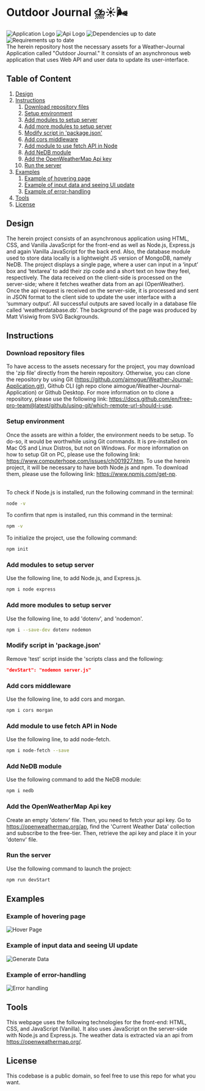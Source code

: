 # Outdoor Journal ⛈️☀️🌬️

![Application Logo](weather-app-shieldslogo.svg)
![Api Logo](OpenWeatherMap-Api-orange.svg)
![Dependencies up to date](dependencies-up-to-date-brightgreen.svg)
![Requirements up to date](requirements-up-to-date-brightgreen.svg)
</br>
The herein repository host the necessary assets for a Weather-Journal Application called "Outdoor Journal." It consists of an asynchronous web application that uses Web API and user data to update its user-interface.

## Table of Content

1. [Design](#Design)
2. [Instructions](#Instructions)
   1. [Download repository files](#Download-repository-files)
   2. [Setup environment](#Setup-environment)
   3. [Add modules to setup server](#Add-module-to-setup-server)
   4. [Add more modules to setup server](#Add-more-modules-to-setup-server)
   5. [Modify script in 'package.json'](#Modify-script-in-'package.json')
   6. [Add cors middleware](#Add-cors-middleware)
   7. [Add module to use fetch API in Node](#Add-module-to-use-fetch-API-in-Node)
   8. [Add NeDB module](#Add-NeDB-module)
   9. [Add the OpenWeatherMap Api key](#Add-the-OpenWeatherMap-Api-key)
   10. [Run the server](#Run-the-server)
3. [Examples](#Examples)
   1. [Example of hovering page](#Example-of-hovering-page)
   2. [Example of input data and seeing UI update](#Example-of-input-data-and-seeing-UI-update)
   3. [Example of error-handling](#Example-of-error-handling)
4. [Tools](#Tools)
5. [License](#License)

## Design

The herein project consists of an asynchronous application using HTML, CSS, and Vanilla JavaScript for the front-end as well as Node.js, Express.js and again Vanilla JavaScript for the back end. Also, the database module used to store data locally is a lightweight JS version of MongoDB, namely NeDB. The project displays a single page, where a user can input in a ‘input’ box and ‘textarea’ to add their zip code and a short text on how they feel, respectively. The data received on the client-side is processed on the server-side; where it fetches weather data from an api (OpenWeather). Once the api request is received on the server-side, it is processed and sent in JSON format to the client side to update the user interface with a ‘summary output’. All successful outputs are saved locally in a database file called ‘weatherdatabase.db’. The background of the page was produced by Matt Visiwig from SVG Backgrounds.

## Instructions

### Download repository files

To have access to the assets necessary for the project, you may download the 'zip file' directly from the herein repository. Otherwise, you can clone the repository by using Git (<https://github.com/aimogue/Weather-Journal-Application.git>), Github CLI (gh repo clone aimogue/Weather-Journal-Application) or Github Desktop. For more information on to clone a repository, please use the following link: <https://docs.github.com/en/free-pro-team@latest/github/using-git/which-remote-url-should-i-use>.

### Setup environment

Once the assets are within a folder, the environment needs to be setup. To do-so, it would be worthwhile using Git commands. It is pre-installed on Mac OS and Linux Distros, but not on Windows. For more information on how to setup Git on PC, please use the following link: <https://www.computerhope.com/issues/ch001927.htm>. To use the herein project, it will be necessary to have both Node.js and npm. To download them, please use the following link: <https://www.npmjs.com/get-np>.
</br></br>

To check if Node.js is installed, run the following command in the terminal:

```bash
node -v
```

To confirm that npm is installed, run this command in the terminal:

```bash
npm -v
```

To initialize the project, use the following command:

```bash
npm init
```

### Add modules to setup server

Use the following line, to add Node.js, and Express.js.

```bash
npm i node express
```

### Add more modules to setup server

Use the following line, to add 'dotenv', and 'nodemon'.

```bash
npm i --save-dev dotenv nodemon
```

### Modify script in 'package.json'

Remove 'test' script inside the 'scripts class and the following:

```json
"devStart": "nodemon server.js"
```

### Add cors middleware

Use the following line, to add cors and morgan.

```bash
npm i cors morgan
```

### Add module to use fetch API in Node

Use the following line, to add node-fetch.

```bash
npm i node-fetch --save
```

### Add NeDB module

Use the following command to add the NeDB module:

```bash
npm i nedb
```

### Add the OpenWeatherMap Api key

Create an empty 'dotenv' file. Then, you need to fetch your api key. Go to <https://openweathermap.org/ap>, find the 'Current Weather Data' collection and subscribe to the free-tier. Then, retrieve the api key and place it in your 'dotenv' file.

### Run the server

Use the following command to launch the project:

```bash
npm run devStart
```

## Examples

### Example of hovering page

![Hover Page](Hover-page.gif)

### Example of input data and seeing UI update

![Generate Data](Generate-Data.gif)

### Example of error-handling

![Error handling](Error-Handling.gif)

## Tools

This webpage uses the following technologies for the front-end: HTML, CSS, and JavaScript (Vanilla). It also uses JavaScript on the server-side with Node.js and Express.js. The weather data is extracted via an api from <https://openweathermap.org/>.

## License

This codebase is a public domain, so feel free to use this repo for what you want.
